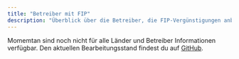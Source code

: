 ```yaml
---
title: "Betreiber mit FIP"
description: "Überblick über die Betreiber, die FIP-Vergünstigungen anbieten."
---
```


Momemtan sind noch nicht für alle Länder und Betreiber Informationen verfügbar. Den aktuellen Bearbeitungsstand findest du auf [GitHub](https://github.com/orgs/fipguide/projects/3).
